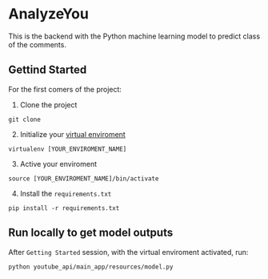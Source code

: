# AnalyzeYou
This is the backend with the Python machine learning model to predict class of the comments.

## Gettind Started

For the first comers of the project:

1. Clone the project

```
git clone 
```
2. Initialize your [virtual enviroment](https://pypi.org/project/virtualenv/) 

```
virtualenv [YOUR_ENVIROMENT_NAME]
```

3. Active your enviroment
```
source [YOUR_ENVIROMENT_NAME]/bin/activate
```

4. Install the `requirements.txt`
```
pip install -r requirements.txt
```

## Run locally to get model outputs

After ``Getting Started`` session, with the virtual enviroment activated, run:
```
python youtube_api/main_app/resources/model.py
```
